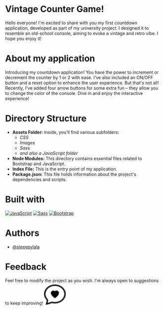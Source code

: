 # Vintage Counter Game!

Hello everyone! I'm excited to share with you my first countdown application, developed as part of my university project. I designed it to resemble an old-school console, aiming to evoke a vintage and retro vibe. I hope you enjoy it!

# About my application

Introducing my countdown application! You have the power to increment or decrement the counter by 1 or 2 with ease. I've also included an ON/OFF button and a reset option to enhance the user experience. But that's not all! Recently, I've added four arrow buttons for some extra fun – they allow you to change the color of the console. Dive in and enjoy the interactive experience!

# Directory Structure

<ul>
        <li>
            <strong>Assets Folder:</strong> Inside, you'll find various subfolders:
            <ul>
                <li><em>CSS</em> </li>
                <li><em>Images</em> </li>
                <li><em>Sass</em> </li>
                <li><em>and also a JavaScript folder</em> </li>
            </ul>
        </li>
        <li>
            <strong>Node Modules:</strong> This directory contains essential files related to Bootstrap and JavaScript.
        </li>
        <li>
            <strong>Index File:</strong> This is the entry point of my application.
        </li>
        <li>
            <strong>Package.json:</strong> This file holds information about the project's dependencies and scripts.
        </li>
    </ul>

# Built with

[![JavaScript](https://img.shields.io/badge/JavaScript-yellow?style=for-the-badge&logo=javascript&logoColor=white)](https://www.javascript.com/)
[![Sass](https://img.shields.io/badge/Sass-pink?style=for-the-badge&logo=sass&logoColor=white)](https://sass-lang.com/)
[![Bootstrap](https://img.shields.io/badge/Bootstrap-blueviolet?style=for-the-badge&logo=bootstrap&logoColor=white)](https://getbootstrap.com/)

# Authors

- [@sleeepylala](https://github.com/sleeepylala)

# Feedback

Feel free to modify the project as you wish. I'm always open to suggestions to keep improving!
<i class="bi bi-chat-heart"></i>
<img src="assets/images/chat-heart-readme.svg" width="70px"/>

